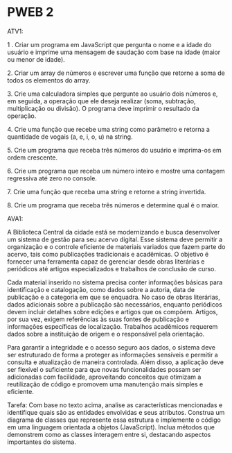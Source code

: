 # PWEB 2

ATV1:

1 . Criar um programa em JavaScript que pergunta o nome e a idade do usuário e imprime uma mensagem de saudação com base na idade (maior ou menor de idade).

2. Criar um array de números e escrever uma função que retorne a soma de todos os elementos do array.

3. Crie uma calculadora simples que pergunte ao usuário dois números e, em seguida, a operação que ele deseja realizar (soma, subtração, multiplicação ou divisão). O programa deve imprimir o resultado da operação.

4. Crie uma função que recebe uma string como parâmetro e retorna a quantidade de vogais (a, e, i, o, u) na string.

5. Crie um programa que receba três números do usuário e imprima-os em ordem crescente.

6. Crie um programa que receba um número inteiro e mostre uma contagem regressiva até zero no console.

7. Crie uma função que receba uma string e retorne a string invertida.

8. Crie um programa que receba três números e determine qual é o maior.

AVA1:

A Biblioteca Central da cidade está se modernizando e busca desenvolver um sistema de gestão para seu acervo digital. Esse sistema deve permitir a organização e o controle eficiente de materiais variados que fazem parte do acervo, tais como publicações tradicionais e acadêmicas. O objetivo é fornecer uma ferramenta capaz de gerenciar desde obras literárias e periódicos até artigos especializados e trabalhos de conclusão de curso.

Cada material inserido no sistema precisa conter informações básicas para identificação e catalogação, como dados sobre a autoria, data de publicação e a categoria em que se enquadra. No caso de obras literárias, dados adicionais sobre a publicação são necessários, enquanto periódicos devem incluir detalhes sobre edições e artigos que os compõem. Artigos, por sua vez, exigem referências às suas fontes de publicação e informações específicas de localização. Trabalhos acadêmicos requerem dados sobre a instituição de origem e o responsável pela orientação.

Para garantir a integridade e o acesso seguro aos dados, o sistema deve ser estruturado de forma a proteger as informações sensíveis e permitir a consulta e atualização de maneira controlada. Além disso, a aplicação deve ser flexível o suficiente para que novas funcionalidades possam ser adicionadas com facilidade, aproveitando conceitos que otimizam a reutilização de código e promovem uma manutenção mais simples e eficiente.

Tarefa: Com base no texto acima, analise as características mencionadas e identifique quais são as entidades envolvidas e seus atributos. Construa um diagrama de classes que represente essa estrutura e implemente o código em uma linguagem orientada a objetos (JavaScript). Inclua métodos que demonstrem como as classes interagem entre si, destacando aspectos importantes do sistema.
